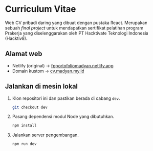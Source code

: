 # Curriculum Vitae

Web CV pribadi daring yang dibuat dengan pustaka React. Merupakan sebuah _final project_ untuk mendapatkan sertifikat pelatihan program Prakerja yang diselenggarakan oleh PT Hacktivate Teknologi Indonesia (Hacktiv8).

## Alamat web

- Netlify (original) → [fpportofoliomadyan.netlify.app](https://fpportofoliomadyan.netlify.app/)
- Domain kustom → [cv.madyan.my.id](https://cv.madyan.my.id/)

## Jalankan di mesin lokal

1. Klon repositori ini dan pastikan berada di cabang `dev`.

   ```bash
   git checkout dev
   ```

2. Pasang dependensi modul Node yang dibutuhkan.

   ```bash
   npm install
   ```

3. Jalankan server pengembangan.

   ```bash
   npm run dev
   ```
